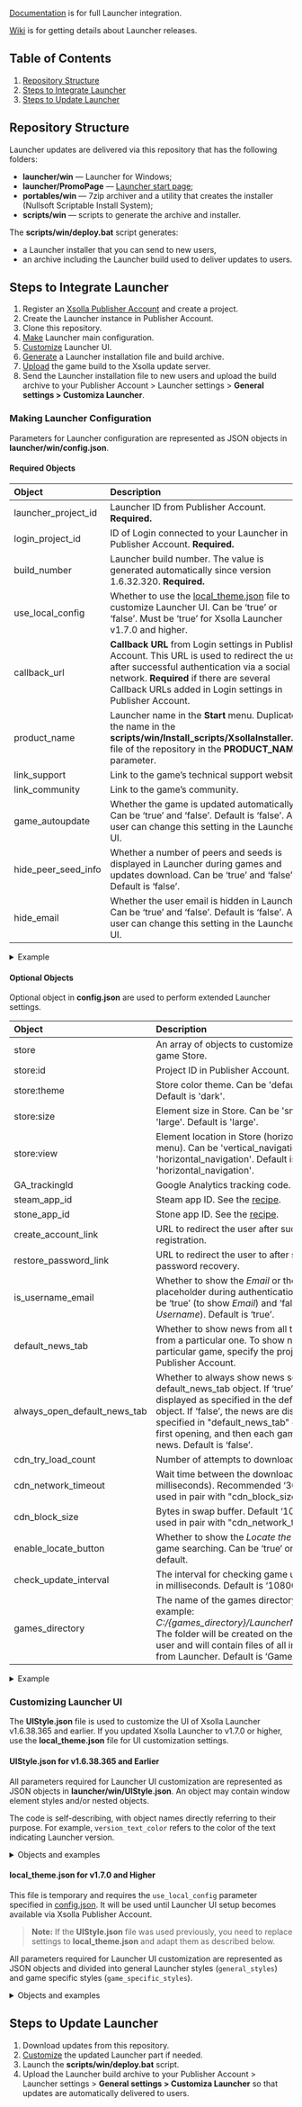 [Documentation](https://developers.xsolla.com/doc/launcher) is for full Launcher integration.

[Wiki](https://github.com/xsolla/xsolla-launcher-build/wiki) is for getting details about Launcher releases.

## Table of Contents

1. [Repository Structure](#repository-structure)
2. [Steps to Integrate Launcher](#steps-to-integrate-launcher)
3. [Steps to Update Launcher](#steps-to-update-launcher)

## Repository Structure

Launcher updates are delivered via this repository that has the following folders:
* **launcher/win** — Launcher for Windows;
* **launcher/PromoPage** — [Launcher start page](https://docs.google.com/document/d/1YuVftxN4efURR1ZnUJCjCoxx6skazaXRzVRbz2cLIVc/edit#heading=h.t0ksoifvtzar);
* **portables/win** — 7zip archiver and a utility that creates the installer (Nullsoft Scriptable Install System);
* **scripts/win** — scripts to generate the archive and installer.

The **scripts/win/deploy.bat** script generates:
* a Launcher installer that you can send to new users,
* an archive including the Launcher build used to deliver updates to users.

## Steps to Integrate Launcher

1. Register an [Xsolla Publisher Account](https://publisher.xsolla.com) and create a project.
2. Create the Launcher instance in Publisher Account.
3. Clone this repository.
4. [Make](#making-launcher-configuration) Launcher main configuration.
5. [Customize](#customizing-launcher-ui) Launcher UI.
6. [Generate](https://developers.xsolla.com/doc/launcher/#guides_launcher_generate_archive_installation_file) a Launcher installation file and build archive.
7. [Upload](https://developers.xsolla.com/doc/launcher/#guides_launcher_builds_upload) the game build to the Xsolla update server.
8. Send the Launcher installation file to new users and upload the build archive to your Publisher Account > Launcher settings > **General settings > Customiza Launcher**.

### Making Launcher Configuration

Parameters for Launcher configuration are represented as JSON objects in **launcher/win/config.json**.

#### Required Objects

**Object**               | **Description**                             
:------------------------|:-------------------------------------------------------------------
 launcher_project_id     | Launcher ID from Publisher Account. **Required.**
 login_project_id        | ID of Login connected to your Launcher in Publisher Account. **Required.** 
 build_number	           | Launcher build number. The value is generated automatically since version 1.6.32.320. **Required.** 
 use_local_config        | Whether to use the [local_theme.json](#local_themejson-for-v170-and-higher) file to customize Launcher UI. Can be ‘true’ or ‘false’. Must be ‘true’ for Xsolla Launcher v1.7.0 and higher. 
 callback_url            | **Callback URL** from Login settings in Publisher Account. This URL is used to redirect the user after successful authentication via a social network. **Required** if there are several Callback URLs added in Login settings in Publisher Account.        
 product_name            | Launcher name in the **Start** menu. Duplicate the name in the **scripts/win/Install_scripts/XsollaInstaller.nsi** file of the repository in the **PRODUCT_NAME** parameter.        
 link_support            | Link to the game’s technical support website.        
 link_community          | Link to the game’s community.     
 game_autoupdate         | Whether the game is updated automatically. Can be ‘true’ and ‘false’. Default is ‘false’. A user can change this setting in the Launcher UI.     
 hide_peer_seed_info     | Whether a number of peers and seeds is displayed in Launcher during games and updates download. Can be ‘true’ and ‘false’. Default is ‘false’.
 hide_email              | Whether the user email is hidden in Launcher. Can be ‘true’ and ‘false’. Default is ‘false’. A user can change this setting in the Launcher UI.                                                            
 
<details><summary>Example</summary>
 
 ```
{
  "launcher_project_id": "8c91ecf3-e7b0-46a8-aaf7-4c419ef8ef4b",
  "login_project_id": "bd2e1104-5494-48f9-ac50-98f230062df1", 
  "use_local_config": true,
  "callback_url": "https://callback_url.com",
  "product_name": "Launcher",
  "link_support": "https://support_example.com",
  "link_community": "https://community_example.com",
  "game_autoupdate": false,
  "hide_peer_seed_info": false,
  "hide_email": false,
  "build_number": 1
}
```
</details>

#### Optional Objects

Optional object in **config.json** are used to perform extended Launcher settings.

**Object**               | **Description**                             
:------------------------|:-------------------------------------------------------------------
 store                   | An array of objects to customize Launcher in-game Store. 
 store:id | 	Project ID in Publisher Account.
 store:theme | Store color theme. Can be 'default' and 'dark'. Default is 'dark'.
 store:size | Element size in Store. Can be 'small', 'medium', and 'large'. Default is 'large'.
 store:view | Element location in Store (horizontal or vertical menu). Can be 'vertical_navigation' and 'horizontal_navigation'. Default is 'horizontal_navigation'.
 GA_trackingId        | Google Analytics tracking code. See the [recipe](https://developers.xsolla.com/recipes/launcher/game-analytics/).          
 steam_app_id | Steam app ID. See the [recipe](https://developers.xsolla.com/recipes/launcher/cross-authentication/#recipes_cross_authentication_steam).
 stone_app_id | Stone app ID. See the [recipe](https://developers.xsolla.com/recipes/launcher/cross-authentication/#recipes_cross_authentication_stone).
 create_account_link |	URL to redirect the user after successful registration.
restore_password_link |	URL to redirect the user to after successful password recovery.
is_username_email |	Whether to show the *Email* or the *Username* placeholder during authentication in Launcher. Can be ‘true’ (to show *Email*) and ‘false’ (to show *Username*). Default is ‘true’.
default_news_tab | Whether to show news from all the games (‘all’) or from a particular one. To show news from a particular game, specify the project ID from Publisher Account.
always_open_default_news_tab | Whether to always show news set up in the default_news_tab object. If ‘true’, the news are displayed as specified in the default_news_tab object. If ‘false’, the news are displayed as specified in "default_news_tab" object only for the first opening, and then each game shows its own news. Default is ‘false’.
cdn_try_load_count	| Number of attempts to download the game file.
cdn_network_timeout	| Wait time between the download attempts (in milliseconds). Recommended ‘30000‘. Must be used in pair with "cdn_block_size".
cdn_block_size|Bytes in swap buffer. Default ‘1048576‘. Must be used in pair with "cdn_network_timeout".
enable_locate_button | Whether to show the *Locate the game* button for game searching. Can be ‘true‘ or ‘false‘. ‘true‘ by default. 
check_update_interval | The interval for checking game updates availability in milliseconds. Default is ‘10800000’.
games_directory   | The name of the games directory folder, for example: *C:/{games_directory}/LauncherName/GameName/*. The folder will be created on the disk selected by a user and will contain files of all installed games from Launcher. Default is ‘Games‘.

<details><summary>Example</summary>
 
 ```
{
  "store": { "id" : 12345, "theme" : "default", "size" : "large", "view" : "horizontal_navigation" },
  "GA_trackingId": "UA-111111111-1",
  "steam_app_id": 123,
  "stone_app_id": 129,
  "create_account_link": "https://coolgame.com/create_account",
  "restore_password_link": "https://coolgame.com/restore_pass",
  "is_username_email": true,
  "default_news_tab": 65784,
  "always_open_default_news_tab": true,
  "cdn_try_load_count": 3,
  "cdn_network_timeout": 30000,
  "enable_locate_button": true,
  "check_update_interval": 10800000,
  "games_directory": "Games"
}
```
</details>

### Customizing Launcher UI

The **UIStyle.json** file is used to customize the UI of Xsolla Launcher v1.6.38.365 and earlier. If you updated Xsolla Launcher to v1.7.0 or higher, use the **local_theme.json** file for UI customization settings.

#### UIStyle.json for v1.6.38.365 and Earlier

All parameters required for Launcher UI customization are represented as JSON objects in **launcher/win/UIStyle.json**. An object may contain window element styles and/or nested objects.

The code is self-describing, with object names directly referring to their purpose. For example, ```version_text_color``` refers to the color of the text indicating Launcher version.

<details><summary>Objects and examples</summary>

 **Object**                                    | **Description**                             
:----------------------------------------------|:-------------------------------------------------------------------
 app_icon                                      | Launcher icon.
 main_window                                   | Main Launcher window.                       
 launcher_update_window                        | Launcher update window.                     
 redemption_window                             | Game key activation window.     
 settings_screen                               | Launcher settings window.                   
 settings_screen: license_window               | Section in the Launcher settings window, containing information about the license of the used libraries and tools.                                                                   
 change_username_window                        | Change username window.            
 disconnect_account_window                     | Window to disconnect a social account, used for authentication, from Launcher.                                                                   
 login_window                                  | Background image of the Login Widget window.                      
 login_window: regions_combo_box               | Block to select a region for the game.               
 steam_login_window                            | Authorization window for game launch from Steam.                
 error_window                                  | Error window for non-critical errors such as wrong username/password.  
 error_report_window                           | Error window for criticial errors such as cannot load social links.      
 default_game_install_window                   | Game installation window with configuration parameters such as the installation folder, required disk space, etc.
 game_install_window                           | Game installation window with configuration parameters such as the installation folder, required disk space, etc. The object can be customized for each game using its project ID.              
 friends_window                                | Friends list window.                    
 friends_window: search_friend_window          | Search block in the Friends list window.     
 friends_window: search_text_field             | Text field to search friends by nickname or email.      
 connect_social_network_window                 | Window with the list of connected social profiles.     
 world_loading_window                          | Game world loading window.                       
 social_links_window                           | Window with links to social networks.               
 default_game_page                             | **Game** section.                 
 default_game_page: controll_button            | Button to install/update/launch the game.         
 game_page                                     | **Game** section. The object can be customized for each game using its project ID. See an example below.                         
 game_page: controll_button                    | Button to install/update/launch the game. The object can be customized for each game using its project ID. See an example below.                                                                 
 chars_window                                  | Window to select the character before the first launch.                     
 news_screen                                   | **News** section.                       
 store_screen                                  | **Store** section.                      
 store_window                                  | Game key purchase window.       
 banner_component                              | Banners section.                  
 ui_components: combobox                       | Combobox.                       
 ui_components: info_panel                     | Field with the banner title.
 ui_components: scrollbar                      | Scrollbar.                     
 ui_components: progressbar                    | Progress bar.                    
 ui_components: text_label                     | Text caption.                     
 ui_components: transparent_button             | Button with transparent background.            
 ui_components: transparent_textfield          | Text input field.          
 ui_components: window_buttons_bar             | System buttons.             
 ui_components: placeholder_image              | Background image to replace the main one, e.g., when loading an element.  
 ui_components: notification_window            | Notification window.         
 ui_components: shadow_window_background_image | Background image shadow.
 uninstall_window                              | Game uninstallation window.       
 fonts                                         | Fonts.    
 
 ```
"error_window": {
  "bg_color": "#313131",
  "text_color": "white",
  "bottom_line_color": "white"
},
"error_report_window": {
  "bg_color": "#313131",
  "header_text_color": "white",
  "error_text_color": "white",
  "send_error_text_color": "#80FFFFFF",
  "bottom_line_color": "white"
},
"game_page": [
  {
    "game_id": 4,
    "bg_game_image": "img/Backgrounds/game_screen_bg.jpg",
    "version_text_color": "#7FFFFFFF",
    "social_text_color": "#7FFFFFFF"
  },
  {
    "game_id": 6,
    "bg_game_image": "img/Backgrounds/div_background.jpg",
    "version_text_color": "#7FFFFFFF",
    "social_text_color": "#7FFFFFFF"
  }
]
```
</details>

#### local_theme.json for v1.7.0 and Higher

This file is temporary and requires the ```use_local_config``` parameter specified in [config.json](#required-objects). It will be used until Launcher UI setup becomes available via Xsolla Publisher Account.

>**Note:** If the **UIStyle.json** file was used previously, you need to replace settings to **local_theme.json** and adapt them as described below.

All parameters required for Launcher UI customization are represented as JSON objects and divided into general Launcher styles (```general_styles```) and game specific styles (```game_specific_styles```).

<details><summary>Objects and examples</summary>
 
 ```general_styles```

**Object**                                     | **Description**                             
:----------------------------------------------|:-------------------------------------------------------------------
start_page_bg                                 | The path to the image used as a background for the Launcher start page. Should be placed in the **launcher/win/img** folder. If the value is empty, ```primary_background_color``` is used instead. Other start page customization and content settings are performed in Publisher Account > **Launcher settings > Project setup > Project modules**.
primary_background_color                       | The color of the Launcher background. Must be in the RGBA format.
secondary_background_color                     | The color of the Launcher menu, buttons (cancellation and reset buttons) and input fields background. Must be in the RGBA format.
primary_text_color                             | The color of most of the texts in Launcher windows excluding button texts. Must be in the RGBA format.
secondary_text_color                           | The color of titles in Launcher. Must be in the RGBA format.
links_color                                    | Accent texts & links color. Must be in the RGBA format.
primary_button_bg                              | The color of the primary button background (confirmation buttons). Must be in the RGBA format.
primary_button_text                            | The color of the text on primary buttons (confirmation) buttons. Must be in the RGBA format. 
secondary_button_bg	                           | The color of the border and text on secondary buttons (cancellation and reset).

```game_specific_styles```

**Object**                                     | **Description**                             
:----------------------------------------------|:-------------------------------------------------------------------
game_id                                        | ID of the game added to Launcher. You can find it in Publisher Account > **Launcher settings > Project setup**.
game_layout_image                              | The path to the image used as the background for the game page. Should be placed in the **launcher/win/img** folder. If the value is empty, "primary_background_color" is used instead.
primary_button_bg                              | The color of the button to install/update/buy/launch the game. Must be in the RGBA format.
primary_button_text                            | The color of the text on the button to install/update/buy/launch the game. Must be in the RGBA format.
store_size                                     | Element size in Store. Can be 'small', 'medium', and 'large'. Default is 'large'.
store_view                                     | Element location in Store (horizontal or vertical menu). Can be 'vertical_navigation' and 'horizontal_navigation'. Default is 'horizontal_navigation'.
store_theme                                    |Store color theme. Can be 'default' and 'dark'. Default is 'dark’.

```
{
  "general_styles": {
    "start_page_bg": "img/BackGrounds/game1.png",
    "primary_background_color": "rgba(54, 57, 63, 1)",
    "secondary_background_color": "rgba(0, 0, 0, 0.2)",
    "primary_text_color": "rgba(255, 255, 255, 1)",
    "secondary_text_color": "rgba(255, 255, 255, 0.6)",
    "links_color": "rgba(255, 255, 255, 1)",
    "primary_button_bg": "rgba(0, 199, 126, 1)",
    "primary_button_text": "rgba(255, 255, 255, 1)",
    "secondary_button_bg": "rgba(160, 171, 184, 1)"
  },
  "game_specific_styles": [
    {
      "game_id": 29235,
      "game_layout_image": "",
      "primary_button_bg": "rgba(0, 199, 126, 1)",
      "primary_button_text": "rgba(255, 255, 255, 1)",
      "store_size": "large",
      "store_view": "horizontal_navigation",
      "store_theme": "dark"
    },
    {
      "game_id": 29236,
      "game_layout_image": "",
      "primary_button_bg": "rgba(0, 199, 126, 1)",
      "primary_button_text": "rgba(255, 255, 255, 1)",
      "store_size": "large",
      "store_view": "horizontal_navigation",
      "store_theme": "dark"
    }
  ]
}
```
After you complete settings in the **local_theme.json** file, please [generate](https://developers.xsolla.com/doc/launcher/#guides_launcher_generate_archive_installation_file) a new Xsolla Launcher installer to apply changes and test it locally.
</details>

## Steps to Update Launcher

1. Download updates from this repository.
2. [Customize](#customizing-launcher-ui) the updated Launcher part if needed.
3. Launch the **scripts/win/deploy.bat** script.
4. Upload the Launcher build archive to your Publisher Account > Launcher settings > **General settings > Customiza Launcher** so that updates are automatically delivered to users.

